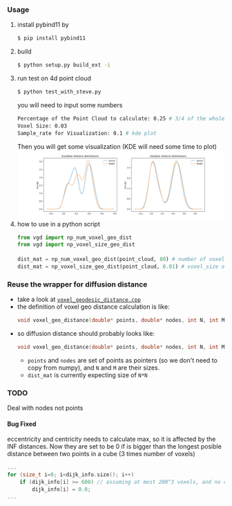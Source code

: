 ### Usage
1. install pybind11 by
    ```bash
    $ pip install pybind11
    ```
2. build 
    ```bash
    $ python setup.py build_ext -i
    ```
3. run test on 4d point cloud
    ```bash
    $ python test_with_steve.py
    ```
    you will need to input some numbers
    ```bash
    Percentage of the Point Cloud to calculate: 0.25 # 3/4 of the whole point cloud will be discarded (by taking a patch, not sampling)
    Voxel Size: 0.03
    Sample_rate for Visualization: 0.1 # kde plot 
    ```
    Then you will get some visualization (KDE will need some time to plot) 
    ![Figure](./Figure.png)
4. how to use in a python script
    ```python
    from vgd import np_num_voxel_geo_dist
    from vgd import np_voxel_size_geo_dist

    dist_mat = np_num_voxel_geo_dist(point_cloud, 80) # number of voxels for the longest edge of the bounding box 
    dist_mat = np_voxel_size_geo_dist(point_cloud, 0.01) # voxel_size of 0.01
    ```


### Reuse the wrapper for diffusion distance
* take a look at [`voxel_geodesic_distance.cpp`](./voxel_geodesic_distance.cpp)
* the definition of voxel geo distance calculation is like:
    ```cpp
    void voxel_geo_distance(double* points, double* nodes, int N, int M, double* dist_mat, double size_of_voxel, int n_voxels)
    ```
* so diffusion distance should probably looks like:
    ```cpp
    void voxel_geo_distance(double* points, double* nodes, int N, int M, double* dist_mat)
    ```
    * `points` and `nodes` are set of points as pointers (so we don't need to copy from numpy), and `N` and `M` are their sizes.
    * `dist_mat` is currently expecting size of `N*N` 


### TODO
Deal with nodes not points
#### Bug Fixed
eccentricity and centricity needs to calculate max, so it is affected by the INF distances. Now they are set to be 0 if is bigger than the longest posible distance between two points in a cube (3 times number of voxels)
```cpp
...
for (size_t i=0; i<dijk_info.size(); i++) 
    if (dijk_info[i] >= 600) // assuming at most 200^3 voxels, and no crazy spiral surface
        dijk_info[i] = 0.0;
...
```
